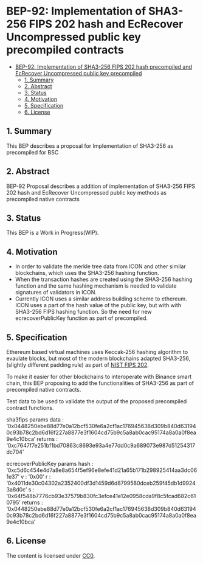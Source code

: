 # BEP-92: Implementation of SHA3-256 FIPS 202 hash and EcRecover Uncompressed public key precompiled contracts

- [BEP-92: Implementation of SHA3-256 FIPS 202 hash precompiled and EcRecover Uncompressed public key precompiled](#bep-92)
  - [1. Summary](#1-summary)
  - [2. Abstract](#2-abstract)
  - [3. Status](#3-status)
  - [4. Motivation](#4-motivation)
  - [5. Specification](#5-specification)
  - [6. License](#6-license)
  
## 1. Summary

This BEP describes a proposal for Implementation of SHA3-256 as precompiled for BSC

## 2. Abstract

BEP-92 Proposal describes a addition of implementation of SHA3-256 FIPS 202 hash and EcRecover Uncompressed public key methods as precompiled native contracts

## 3. Status

This BEP is a Work in Progress(WIP). 

## 4. Motivation

- In order to validate the merkle tree data from ICON and other similar blockchains, which uses the SHA3-256 hashing function. 
- When the transaction hashes are created using the SHA3-256 hashing function and the same hashing mechanism is needed to validate signatures of validators in ICON. 
- Currently ICON uses a similar address building scheme to ethereum. ICON uses a part of the hash value of the public key, but with with SHA3-256 FIPS hashing function. So the need for new ecrecoverPublicKey function as part of precompiled.

## 5. Specification
Ethereum based virtual machines uses Keccak-256 hashing algorithm to evaulate blocks, but most of the modern blockchains adapted SHA3-256,(slightly different padding rule) as part of [NIST FIPS 202](#https://nvlpubs.nist.gov/nistpubs/FIPS/NIST.FIPS.202.pdf).

To make it easier for other blockchains to interoperate with Binance smart chain, this BEP proposing to add the functionalities of SHA3-256 as part of precompiled native contracts.

Test data to be used to validate the output of the proposed precompiled contract functions.

sha3fips
params
data : ‘0x0448250ebe88d77e0a12bcf530fe6a2cf1ac176945638d309b840d631940c93b78c2bd6d16f227a8877e3f1604cd75b9c5a8ab0cac95174a8a0a0f8ea9e4c10bca’
returns : ‘0xc7647f7e251bf1bd70863c8693e93a4e77dd0c9a689073e987d51254317dc704’

ecrecoverPublicKey
params
hash : ‘0xc5d6c454e4d7a8e8a654f5ef96e8efe41d21a65b171b298925414aa3dc061e37’
v : ‘0x00’
r : ‘0x4011de30c04302a2352400df3d1459d6d8799580dceb259f45db1d99243a8d0c’
s : ‘0x64f548b7776cb93e37579b830fc3efce41e12e0958cda9f8c5fcad682c610795’
returns : ‘0x0448250ebe88d77e0a12bcf530fe6a2cf1ac176945638d309b840d631940c93b78c2bd6d16f227a8877e3f1604cd75b9c5a8ab0cac95174a8a0a0f8ea9e4c10bca’

## 6. License

The content is licensed under [CC0](https://creativecommons.org/publicdomain/zero/1.0/).
